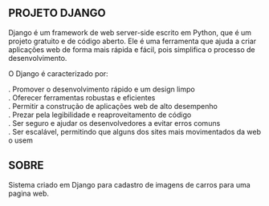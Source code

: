 ## PROJETO DJANGO

Django é um framework de web server-side escrito em Python, que é um projeto gratuito e de código aberto. Ele é uma ferramenta que ajuda a criar aplicações web de forma mais rápida e fácil, pois simplifica o processo de desenvolvimento.</br>
<p>O Django é caracterizado por:</p>
    . Promover o desenvolvimento rápido e um design limpo</br>
    . Oferecer ferramentas robustas e eficientes</br>
    . Permitir a construção de aplicações web de alto desempenho</br>
    . Prezar pela legibilidade e reaproveitamento de código</br>
    . Ser seguro e ajudar os desenvolvedores a evitar erros comuns </br>
    . Ser escalável, permitindo que alguns dos sites mais movimentados da web o usem</br>

## SOBRE

Sistema criado em Django para cadastro de imagens de carros para uma pagina web.
